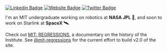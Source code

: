[![Linkedin Badge](https://img.shields.io/badge/-lucasigel-blue?style=flat&logo=Linkedin&logoColor=white&link=https://www.linkedin.com/in/lucas-igel-01803a117/)](https://www.linkedin.com/in/lucas-igel-01803a117/)
[![Website Badge](https://img.shields.io/badge/-lucasigel.com-47CCCC?style=flat&logo=Google-Chrome&logoColor=white&link=https://lucasigel.com)](http://lucasigel.com)
[![Twitter Badge](https://img.shields.io/badge/-@dukeigel-1ca0f1?style=flat&labelColor=1ca0f1&logo=twitter&logoColor=white&link=https://twitter.com/dukeigel)](https://twitter.com/dukeigel)

I'm an MIT undergraduate working on robotics at **NASA JPL 🚀**, and soon to work on Starlink at **SpaceX 🛰**.

Check out [MIT: REGRESSIONS](https://regressions.net), a documentary on the history of the Institute. See [@mit-regressions](https://github.com/mit-regressions) for the current effort to build v2.0 of the site.

<!--
**dukeeagle/dukeeagle** is a ✨ _special_ ✨ repository because its `README.md` (this file) appears on your GitHub profile.

Here are some ideas to get you started:

- 🔭 I’m currently working on ...
- 🌱 I’m currently learning ...
- 👯 I’m looking to collaborate on ...
- 🤔 I’m looking for help with ...
- 💬 Ask me about ...
- 📫 How to reach me: ...
- 😄 Pronouns: ...
- ⚡ Fun fact: ...
-->
